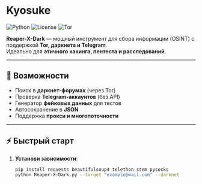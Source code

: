 # Kyosuke

![Python](https://img.shields.io/badge/Python-3.8+-blue?logo=python)
![License](https://img.shields.io/badge/License-MIT-green)
![Tor](https://img.shields.io/badge/Tor-Enabled-red?logo=tor-project)

**Reaper-X-Dark** — мощный инструмент для сбора информации (OSINT) с поддержкой **Tor, даркнета и Telegram**.  
Идеально для **этичного хакинга, пентеста и расследований**.

---

## 📌 Возможности
- Поиск в **даркнет-форумах** (через Tor)
- Проверка **Telegram-аккаунтов** (без API)
- Генератор **фейковых данных** для тестов
- Автосохранение в **JSON**
- Поддержка **прокси и многопоточности**

---

## ⚡ Быстрый старт
1. **Установи зависимости**:
   ```bash
   pip install requests beautifulsoup4 telethon stem pysocks
   python Reaper-X-Dark.py --target "example@mail.com" --darknet
